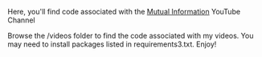 Here, you'll find code associated with the [Mutual Information](https://www.youtube.com/c/MutualInformation0) YouTube Channel

Browse the /videos folder to find the code associated with my videos. You may need to install packages listed in 
requirements3.txt. Enjoy!